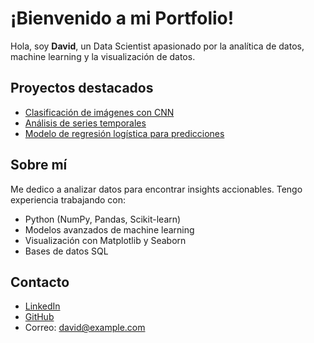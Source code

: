 # ¡Bienvenido a mi Portfolio!

Hola, soy **David**, un Data Scientist apasionado por la analítica de datos, machine learning y la visualización de datos.

## Proyectos destacados

- [Clasificación de imágenes con CNN](https://github.com/daviddb11/proyecto1)
- [Análisis de series temporales](https://github.com/daviddb11/proyecto2)
- [Modelo de regresión logística para predicciones](https://github.com/daviddb11/proyecto3)

## Sobre mí

Me dedico a analizar datos para encontrar insights accionables. Tengo experiencia trabajando con:
- Python (NumPy, Pandas, Scikit-learn)
- Modelos avanzados de machine learning
- Visualización con Matplotlib y Seaborn
- Bases de datos SQL

## Contacto

- [LinkedIn](https://www.linkedin.com/in/daviddb11/)
- [GitHub](https://github.com/daviddb11)
- Correo: david@example.com
